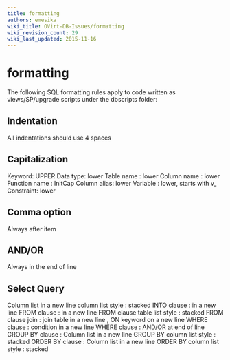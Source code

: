 ```yaml
---
title: formatting
authors: emesika
wiki_title: OVirt-DB-Issues/formatting
wiki_revision_count: 29
wiki_last_updated: 2015-11-16
---
```


# formatting

The following SQL formatting rules apply to code written as views/SP/upgrade scripts under the dbscripts folder:

## Indentation

All indentations should use 4 spaces

## Capitalization

Keyword: UPPER
Data type: lower
Table name : lower
Column name : lower
Function name : InitCap
Column alias: lower
Variable : lower, starts with v_
Constraint: lower

## Comma option

Always after item

## AND/OR

Always in the end of line

## Select Query

Column list in a new line
column list style : stacked
INTO clause : in a new line
FROM clause : in a new line
FROM clause table list style : stacked
FROM clause join : join table in a new line , ON keyword on a new line
WHERE clause : condition in a new line
WHERE clause : AND/OR at end of line
GROUP BY clause : Column list in a new line
GROUP BY column list style : stacked
ORDER BY clause : Column list in a new line
ORDER BY column list style : stacked
